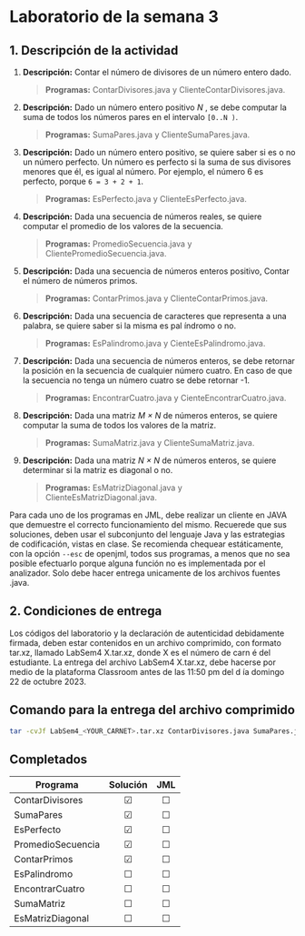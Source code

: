# Laboratorio de la semana 3

## 1. Descripción de la actividad

1. **Descripción:** Contar el número de divisores de un número entero dado.

   > **Programas:** ContarDivisores.java y ClienteContarDivisores.java.

2. **Descripción:** Dado un número entero positivo _N_ , se debe computar la suma de
   todos los números pares en el intervalo `[0..N )`.

   > **Programas:** SumaPares.java y ClienteSumaPares.java.

3. **Descripción:** Dado un número entero positivo, se quiere saber si es o no un número perfecto. Un número es perfecto si la suma de sus divisores menores que él, es igual al número. Por ejemplo, el número 6 es perfecto, porque `6 = 3 + 2 + 1`.

   > **Programas:** EsPerfecto.java y ClienteEsPerfecto.java.

4. **Descripción:** Dada una secuencia de números reales, se quiere computar el promedio de los valores de la secuencia.

   > **Programas:** PromedioSecuencia.java y ClientePromedioSecuencia.java.

5. **Descripción:** Dada una secuencia de números enteros positivo, Contar el número de números primos.

   > **Programas:** ContarPrimos.java y ClienteContarPrimos.java.

6. **Descripción:** Dada una secuencia de caracteres que representa a una palabra, se quiere saber si la misma es pal ́ındromo o no.

   > **Programas:** EsPalindromo.java y CienteEsPalindromo.java.

7. **Descripción:** Dada una secuencia de números enteros, se debe retornar la posición en la secuencia de cualquier número cuatro. En caso de que la secuencia no
   tenga un número cuatro se debe retornar -1.

   > **Programas:** EncontrarCuatro.java y CienteEncontrarCuatro.java.

8. **Descripción:** Dada una matriz _M × N_ de números enteros, se quiere computar la suma de todos los valores de la matriz.

   > **Programas:** SumaMatriz.java y ClienteSumaMatriz.java.

9. **Descripción:** Dada una matriz _N × N_ de números enteros, se quiere determinar si la matriz es diagonal o no.
   > **Programas:** EsMatrizDiagonal.java y ClienteEsMatrizDiagonal.java.

Para cada uno de los programas en JML, debe realizar un cliente en JAVA que demuestre el correcto funcionamiento del mismo. Recuerede que sus soluciones, deben usar el subconjunto del lenguaje Java y las estrategias de codificación, vistas en clase. Se recomienda chequear estáticamente, con la opción `--esc` de openjml, todos sus programas, a menos que no sea posible efectuarlo porque alguna función no es implementada por el analizador. Solo debe hacer entrega unicamente de los archivos fuentes .java.

## 2. Condiciones de entrega

Los códigos del laboratorio y la declaración de autenticidad debidamente firmada, deben estar contenidos en un archivo comprimido, con formato tar.xz, llamado LabSem4 X.tar.xz, donde X es el número de carn é del estudiante. La entrega del archivo LabSem4 X.tar.xz, debe hacerse por medio de la plataforma Classroom antes de las 11:50 pm del d ́ıa domingo 22 de octubre 2023.

## Comando para la entrega del archivo comprimido

```bash
tar -cvJf LabSem4_<YOUR_CARNET>.tar.xz ContarDivisores.java SumaPares.java EsPerfecto.java PromedioSecuencia.java ContarPrimos.java EsPalindromo.java EncontrarCuatro.java SumaMatriz.java EsMatrizDiagonal.java
```

## Completados

| Programa          | Solución |   JML   |
| ----------------- | :------: | :-----: |
| ContarDivisores   | &#9745;  | &#9744; |
| SumaPares         | &#9745;  | &#9744; |
| EsPerfecto        | &#9745;  | &#9744; |
| PromedioSecuencia | &#9745;  | &#9744; |
| ContarPrimos      | &#9745;  | &#9744; |
| EsPalindromo      | &#9744;  | &#9744; |
| EncontrarCuatro   | &#9744;  | &#9744; |
| SumaMatriz        | &#9744;  | &#9744; |
| EsMatrizDiagonal  | &#9744;  | &#9744; |

